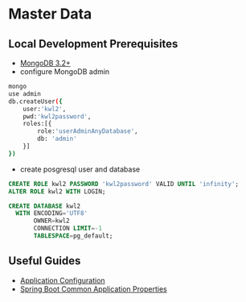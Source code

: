 # Master Data

## Local Development Prerequisites
- [MongoDB 3.2+](https://github.com/hack-of-all-codes/notes-database/blob/master/MongoDB/Setup.md)
- configure MongoDB admin
```sh
mongo
use admin
db.createUser({
    user:'kwl2',
    pwd:'kwl2password',
    roles:[{
        role:'userAdminAnyDatabase', 
        db: 'admin'
    }]
})
```
- create posgresql user and database
```sql
CREATE ROLE kwl2 PASSWORD 'kwl2password' VALID UNTIL 'infinity';
ALTER ROLE kwl2 WITH LOGIN;

CREATE DATABASE kwl2
  WITH ENCODING='UTF8'
       OWNER=kwl2
       CONNECTION LIMIT=-1
       TABLESPACE=pg_default;

```


## Useful Guides
- [Application Configuration](https://docs.spring.io/spring-boot/docs/current/reference/html/howto-properties-and-configuration.html)
- [Spring Boot Common Application Properties](https://docs.spring.io/spring-boot/docs/current/reference/html/common-application-properties.html)